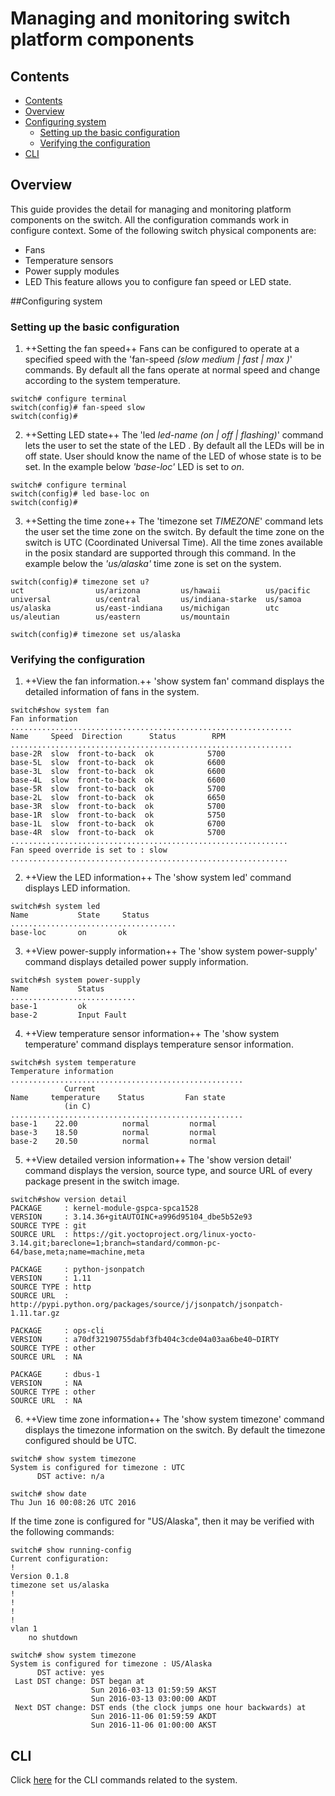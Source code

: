 Managing and monitoring switch platform components
======

## Contents
- [Contents](#contents)
- [Overview](#overview)
- [Configuring system](#configuring-system)
    - [Setting up the basic configuration](#setting-up-the-basic-configuration)
    - [Verifying the configuration](#verifying-the-configuration)
- [CLI](#cli)

## Overview
This guide provides the detail for managing and monitoring platform components on the switch. All the configuration commands work in configure context.
Some of the following switch physical components are:
- Fans
- Temperature sensors
- Power supply modules
- LED
This feature allows you to configure fan speed or LED state.

##Configuring system

### Setting up the basic configuration

1. ++Setting the fan speed++
Fans can be configured to operate at a specified speed with the 'fan-speed *(slow medium | fast | max )*' commands. By default all the fans operate at normal speed and change according to the system temperature.
```
switch# configure terminal
switch(config)# fan-speed slow
switch(config)#
```

2. ++Setting LED state++
The 'led *led-name* *(on | off | flashing)*' command lets the user to set the state of the LED . By default all the LEDs will be in off state.
User should know the name of the LED of whose state is to be set.
In the example below *'base-loc'* LED is set to *on*.
```
switch# configure terminal
switch(config)# led base-loc on
switch(config)#
```

3. ++Setting the time zone++
The 'timezone set *TIMEZONE*' command lets the user set the time zone on the switch. By default the time zone on the switch is UTC (Coordinated Universal Time).
All the time zones available in the posix standard are supported through this command.
In the example below the *'us/alaska'* time zone is set on the system.

```
switch(config)# timezone set u?
uct                us/arizona         us/hawaii          us/pacific
universal          us/central         us/indiana-starke  us/samoa
us/alaska          us/east-indiana    us/michigan        utc
us/aleutian        us/eastern         us/mountain

switch(config)# timezone set us/alaska
```

### Verifying the configuration
1. ++View the fan information.++
'show system fan' command displays the detailed information of fans in the system.
```
switch#show system fan
Fan information
...............................................................
Name     Speed  Direction      Status        RPM
...............................................................
base-2R  slow  front-to-back  ok            5700
base-5L  slow  front-to-back  ok            6600
base-3L  slow  front-to-back  ok            6600
base-4L  slow  front-to-back  ok            6600
base-5R  slow  front-to-back  ok            5700
base-2L  slow  front-to-back  ok            6650
base-3R  slow  front-to-back  ok            5700
base-1R  slow  front-to-back  ok            5750
base-1L  slow  front-to-back  ok            6700
base-4R  slow  front-to-back  ok            5700
..............................................................
Fan speed override is set to : slow
..............................................................
```
2. ++View the LED information++
The 'show system led' command displays LED information.
```
switch#sh system led
Name           State     Status
.....................................
base-loc       on       ok
```

3. ++View power-supply information++
The 'show system power-supply' command displays detailed power supply information.
```
switch#sh system power-supply
Name           Status
............................
base-1         ok
base-2         Input Fault
```

4. ++View temperature sensor information++
The 'show system temperature' command displays temperature sensor information.
```
switch#sh system temperature
Temperature information
....................................................
            Current
Name     temperature    Status         Fan state
            (in C)
....................................................
base-1    22.00          normal         normal
base-3    18.50          normal         normal
base-2    20.50          normal         normal
```

5. ++View detailed version information++
The 'show version detail' command displays the version, source type,
and source URL of every package present in the switch image.

```
switch#show version detail
PACKAGE     : kernel-module-gspca-spca1528
VERSION     : 3.14.36+gitAUTOINC+a996d95104_dbe5b52e93
SOURCE TYPE : git
SOURCE URL  : https://git.yoctoproject.org/linux-yocto-3.14.git;bareclone=1;branch=standard/common-pc-64/base,meta;name=machine,meta

PACKAGE     : python-jsonpatch
VERSION     : 1.11
SOURCE TYPE : http
SOURCE URL  : http://pypi.python.org/packages/source/j/jsonpatch/jsonpatch-1.11.tar.gz

PACKAGE     : ops-cli
VERSION     : a70df32190755dabf3fb404c3cde04a03aa6be40~DIRTY
SOURCE TYPE : other
SOURCE URL  : NA

PACKAGE     : dbus-1
VERSION     : NA
SOURCE TYPE : other
SOURCE URL  : NA
```

6. ++View time zone information++
The 'show system timezone' command displays the timezone information on the switch.
By default the timezone configured should be UTC.

```
switch# show system timezone
System is configured for timezone : UTC
      DST active: n/a

switch# show date
Thu Jun 16 00:08:26 UTC 2016
```
If the time zone is configured for "US/Alaska", then it may be verified with the
following commands:
```
switch# show running-config
Current configuration:
!
Version 0.1.8
timezone set us/alaska
!
!
!
!
vlan 1
    no shutdown

switch# show system timezone
System is configured for timezone : US/Alaska
      DST active: yes
 Last DST change: DST began at
                  Sun 2016-03-13 01:59:59 AKST
                  Sun 2016-03-13 03:00:00 AKDT
 Next DST change: DST ends (the clock jumps one hour backwards) at
                  Sun 2016-11-06 01:59:59 AKDT
                  Sun 2016-11-06 01:00:00 AKST
```

## CLI

Click [here](/documents/user/system_cli) for the CLI commands related to the system.
